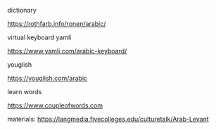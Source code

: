 dictionary

https://rothfarb.info/ronen/arabic/

virtual keyboard yamli

https://www.yamli.com/arabic-keyboard/

youglish

https://youglish.com/arabic

learn words

https://www.coupleofwords.com

materials:
https://langmedia.fivecolleges.edu/culturetalk/Arab-Levant

